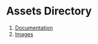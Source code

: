 # Assets Directory  
1. [Documentation](#_assests/imgs/README.md)
1. [Images](#_assests/imgs/README.md) 